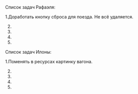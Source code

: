 Список задач Рафаэля:

1.Доработать кнопку сброса для поезда. Не всё удаляется.

2.

3.

4.

5.


Список задач Илоны:

1.Поменять в ресурсах картинку вагона.

2.

3.

4.

5.
